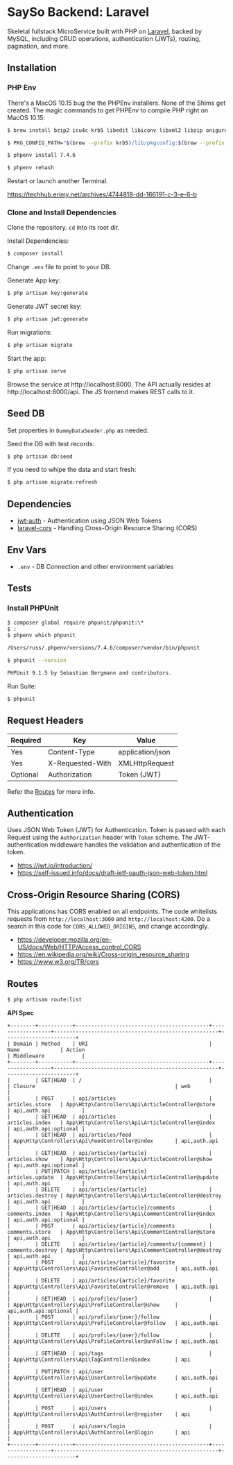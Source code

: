 # SaySo Backend: Laravel

Skeletal fullstack MicroService built with PHP on [Laravel](https://laravel.com/), backed by MySQL, including CRUD operations, authentication (JWTs), routing, pagination, and more.

## Installation

### PHP Env

There's a MacOS 10.15 bug the the PHPEnv installers. None of the Shims get created. The magic commands to get PHPEnv to compile PHP right on MacOS 10.15:

```sh
$ brew install bzip2 icu4c krb5 libedit libiconv libxml2 libzip oniguruma openssl@1.1 tidy-html5

$ PKG_CONFIG_PATH="$(brew --prefix krb5)/lib/pkgconfig:$(brew --prefix icu4c)/lib/pkgconfig:$(brew --prefix libedit)/lib/pkgconfig:$(brew --prefix libxml2)/lib/pkgconfig:$(brew --prefix libzip)/lib/pkgconfig:$(brew --prefix oniguruma)/lib/pkgconfig:$(brew --prefix openssl@1.1)/lib/pkgconfig:$(brew --prefix tidy-html5)/lib/pkgconfig" PHP_BUILD_CONFIGURE_OPTS="--with-bz2=$(brew --prefix bzip2) --with-iconv=$(brew --prefix libiconv)"

$ phpenv install 7.4.6

$ phpenv rehash
```
Restart or launch another Terminal.

https://techhub.erimy.net/archives/4744818-dd-166191-c-3-e-6-b

### Clone and Install Dependencies

Clone the repository. `cd` into its root dir.

Install Dependencies:

```sh
$ composer install
```

Change `.env` file to point to your DB.

Generate App key:

```sh
$ php artisan key:generate
```

Generate JWT secret key:

```sh
$ php artisan jwt:generate
```

Run migrations:

```sh
$ php artisan migrate
```

Start the app:

```sh
$ php artisan serve
```

Browse the service at http://localhost:8000. The API actually resides at http://localhost:8000/api. The JS frontend makes REST calls to it.

## Seed DB

Set properties in `DummyDataSeeder.php` as needed.

Seed the DB with test records:

```sh
$ php artisan db:seed
```

If you need to whipe the data and start fresh:

```sh
$ php artisan migrate:refresh
```

## Dependencies

- [jwt-auth](https://github.com/tymondesigns/jwt-auth) - Authentication using JSON Web Tokens
- [laravel-cors](https://github.com/barryvdh/laravel-cors) - Handling Cross-Origin Resource Sharing (CORS)

## Env Vars

- `.env` - DB Connection and other environment variables

## Tests

### Install PHPUnit

```sh
$ composer global require phpunit/phpunit:\*
$ :
$ phpenv which phpunit

/Users/russ/.phpenv/versions/7.4.6/composer/vendor/bin/phpunit

$ phpunit --version

PHPUnit 9.1.5 by Sebastian Bergmann and contributors.
```

Run Suite:

```sh
$ phpunit
```

## Request Headers

| **Required** 	| **Key**              	| **Value**            	|
|----------	|------------------	|------------------	|
| Yes      	| Content-Type     	| application/json 	|
| Yes      	| X-Requested-With 	| XMLHttpRequest   	|
| Optional 	| Authorization    	| Token {JWT}      	|

Refer the [Routes](#Routes) for more info.

## Authentication

Uses JSON Web Token (JWT) for Authentication. Token is passed with each Request using the `Authorization` header with `Token` scheme. The JWT-authentication middleware handles the validation and authentication of the token.

- https://jwt.io/introduction/
- https://self-issued.info/docs/draft-ietf-oauth-json-web-token.html

## Cross-Origin Resource Sharing (CORS)

This applications has CORS enabled on all endpoints. The code whitelists requests from `http://localhost:3000` and `http://localhost:4200`. Do a search in this code for `CORS_ALLOWED_ORIGINS`, and change accordingly.

- https://developer.mozilla.org/en-US/docs/Web/HTTP/Access_control_CORS
- https://en.wikipedia.org/wiki/Cross-origin_resource_sharing
- https://www.w3.org/TR/cors

## Routes

```sh
$ php artisan route:list
```

**API Spec**

```
+--------+-----------+-------------------------------------------+------------------+-----------------------------------------------------+-----------------------+
| Domain | Method    | URI                                       | Name             | Action                                              | Middleware            |
+--------+-----------+-------------------------------------------+------------------+-----------------------------------------------------+-----------------------+
|        | GET|HEAD  | /                                         |                  | Closure                                             | web                   |
|        | POST      | api/articles                              | articles.store   | App\Http\Controllers\Api\ArticleController@store    | api,auth.api          |
|        | GET|HEAD  | api/articles                              | articles.index   | App\Http\Controllers\Api\ArticleController@index    | api,auth.api:optional |
|        | GET|HEAD  | api/articles/feed                         |                  | App\Http\Controllers\Api\FeedController@index       | api,auth.api          |
|        | GET|HEAD  | api/articles/{article}                    | articles.show    | App\Http\Controllers\Api\ArticleController@show     | api,auth.api:optional |
|        | PUT|PATCH | api/articles/{article}                    | articles.update  | App\Http\Controllers\Api\ArticleController@update   | api,auth.api          |
|        | DELETE    | api/articles/{article}                    | articles.destroy | App\Http\Controllers\Api\ArticleController@destroy  | api,auth.api          |
|        | GET|HEAD  | api/articles/{article}/comments           | comments.index   | App\Http\Controllers\Api\CommentController@index    | api,auth.api:optional |
|        | POST      | api/articles/{article}/comments           | comments.store   | App\Http\Controllers\Api\CommentController@store    | api,auth.api          |
|        | DELETE    | api/articles/{article}/comments/{comment} | comments.destroy | App\Http\Controllers\Api\CommentController@destroy  | api,auth.api          |
|        | POST      | api/articles/{article}/favorite           |                  | App\Http\Controllers\Api\FavoriteController@add     | api,auth.api          |
|        | DELETE    | api/articles/{article}/favorite           |                  | App\Http\Controllers\Api\FavoriteController@remove  | api,auth.api          |
|        | GET|HEAD  | api/profiles/{user}                       |                  | App\Http\Controllers\Api\ProfileController@show     | api,auth.api:optional |
|        | POST      | api/profiles/{user}/follow                |                  | App\Http\Controllers\Api\ProfileController@follow   | api,auth.api          |
|        | DELETE    | api/profiles/{user}/follow                |                  | App\Http\Controllers\Api\ProfileController@unFollow | api,auth.api          |
|        | GET|HEAD  | api/tags                                  |                  | App\Http\Controllers\Api\TagController@index        | api                   |
|        | PUT|PATCH | api/user                                  |                  | App\Http\Controllers\Api\UserController@update      | api,auth.api          |
|        | GET|HEAD  | api/user                                  |                  | App\Http\Controllers\Api\UserController@index       | api,auth.api          |
|        | POST      | api/users                                 |                  | App\Http\Controllers\Api\AuthController@register    | api                   |
|        | POST      | api/users/login                           |                  | App\Http\Controllers\Api\AuthController@login       | api                   |
+--------+-----------+-------------------------------------------+------------------+-----------------------------------------------------+-----------------------+
```